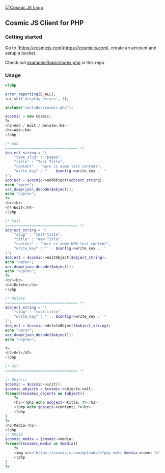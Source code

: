 [![Cosmic JS Logo](https://cosmicjs.com/images/marketing/logo-w-brand.jpg)](https://cosmicjs.com/)
## Cosmic JS Client for PHP

### Getting started
Go to [https://cosmicjs.com](https://cosmicjs.com), create an account and setup a bucket.

Check out [examples/basic/index.php](examples/basic/index.php) in this repo.

### Usage
```php
<?php

error_reporting(E_ALL);
ini_set('display_errors', 1);

include("includes/cosmic.php");

$cosmic = new Cosmic;
?>
<h2>Add / Edit / Delete</h2>
<h4>Add</h4>
<?php

/* Add
================================= */
$object_string = '{
	"type_slug" : "pages",
	"title" : "Test Title",
	"content" : "here is some test content",
	"write_key" : "' . $config->write_key . '"
}';
$object = $cosmic->addObject($object_string);
echo "<pre>";
var_dump(json_decode($object));
echo "</pre>";
?>
<br><br>
<h4>Edit</h4>
<?php

/* Edit
================================= */
$object_string = '{
	"slug" : "test-title",
	"title" : "New Title",
	"content" : "here is some NEW test content",
	"write_key" : "' . $config->write_key . '"
}';
$object = $cosmic->editObject($object_string);
echo "<pre>";
var_dump(json_decode($object));
echo "</pre>";
?>
<br><br>
<h4>Delete</h4>
<?php

/* Delete
================================= */
$object_string = '{
	"slug" : "test-title",
	"write_key" : "' . $config->write_key . '"
}';
$object = $cosmic->deleteObject($object_string);
echo "<pre>";
var_dump(json_decode($object));
echo "</pre>";

?>
<h2>Get</h2>
<?php

/* Get
================================= */

// Objects
$cosmic = $cosmic->init();
$cosmic_objects = $cosmic->objects->all;
foreach($cosmic_objects as $object){
	?>
	<h3><?php echo $object->title; ?></h3>
	<?php echo $object->content; ?><br>
	<?php
}
?>
<h2>Media</h2>
<?php
// Media
$cosmic_media = $cosmic->media;
foreach($cosmic_media as $media){
	?>
	<img src="https://cosmicjs.com/uploads/<?php echo $media->name; ?>?dim=200"><br>
	<?php
}
?>
```
